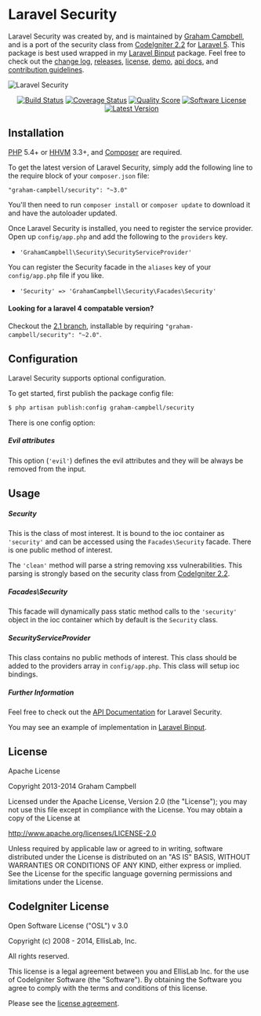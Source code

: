 Laravel Security
================

Laravel Security was created by, and is maintained by [Graham Campbell](https://github.com/GrahamCampbell), and is a port of the security class from [CodeIgniter 2.2](http://ellislab.com/codeigniter) for [Laravel 5](http://laravel.com). This package is best used wrapped in my [Laravel Binput](https://github.com/GrahamCampbell/Laravel-Binput) package. Feel free to check out the [change log](CHANGELOG.md), [releases](https://github.com/GrahamCampbell/Laravel-Security/releases), [license](LICENSE.md), [demo](http://demo.grahamjcampbell.co.uk), [api docs](http://docs.grahamjcampbell.co.uk), and [contribution guidelines](CONTRIBUTING.md).

![Laravel Security](https://cloud.githubusercontent.com/assets/2829600/4432293/c1126c70-468c-11e4-8552-d0076442bd63.PNG)

<p align="center">
<a href="https://travis-ci.org/GrahamCampbell/Laravel-Security"><img src="https://img.shields.io/travis/GrahamCampbell/Laravel-Security/master.svg?style=flat-square" alt="Build Status"></img></a>
<a href="https://scrutinizer-ci.com/g/GrahamCampbell/Laravel-Security/code-structure"><img src="https://img.shields.io/scrutinizer/coverage/g/GrahamCampbell/Laravel-Security.svg?style=flat-square" alt="Coverage Status"></img></a>
<a href="https://scrutinizer-ci.com/g/GrahamCampbell/Laravel-Security"><img src="https://img.shields.io/scrutinizer/g/GrahamCampbell/Laravel-Security.svg?style=flat-square" alt="Quality Score"></img></a>
<a href="LICENSE.md"><img src="https://img.shields.io/badge/license-Apache%202.0-brightgreen.svg?style=flat-square" alt="Software License"></img></a>
<a href="https://github.com/GrahamCampbell/Laravel-Security/releases"><img src="https://img.shields.io/github/release/GrahamCampbell/Laravel-Security.svg?style=flat-square" alt="Latest Version"></img></a>
</p>


## Installation

[PHP](https://php.net) 5.4+ or [HHVM](http://hhvm.com) 3.3+, and [Composer](https://getcomposer.org) are required.

To get the latest version of Laravel Security, simply add the following line to the require block of your `composer.json` file:

```
"graham-campbell/security": "~3.0"
```

You'll then need to run `composer install` or `composer update` to download it and have the autoloader updated.

Once Laravel Security is installed, you need to register the service provider. Open up `config/app.php` and add the following to the `providers` key.

* `'GrahamCampbell\Security\SecurityServiceProvider'`

You can register the Security facade in the `aliases` key of your `config/app.php` file if you like.

* `'Security' => 'GrahamCampbell\Security\Facades\Security'`

#### Looking for a laravel 4 compatable version?

Checkout the [2.1 branch](https://github.com/GrahamCampbell/Laravel-Security/tree/2.1), installable by requiring `"graham-campbell/security": "~2.0"`.


## Configuration

Laravel Security supports optional configuration.

To get started, first publish the package config file:

```bash
$ php artisan publish:config graham-campbell/security
```

There is one config option:

##### Evil attributes

This option (`'evil'`) defines the evil attributes and they will be always be removed from the input.


## Usage

##### Security

This is the class of most interest. It is bound to the ioc container as `'security'` and can be accessed using the `Facades\Security` facade. There is one public method of interest.

The `'clean'` method will parse a string removing xss vulnerabilities. This parsing is strongly based on the security class from [CodeIgniter 2.2](http://ellislab.com/codeigniter).

##### Facades\Security

This facade will dynamically pass static method calls to the `'security'` object in the ioc container which by default is the `Security` class.

##### SecurityServiceProvider

This class contains no public methods of interest. This class should be added to the providers array in `config/app.php`. This class will setup ioc bindings.

##### Further Information

Feel free to check out the [API Documentation](http://docs.grahamjcampbell.co.uk) for Laravel Security.

You may see an example of implementation in [Laravel Binput](https://github.com/GrahamCampbell/Laravel-Binput).


## License

Apache License

Copyright 2013-2014 Graham Campbell

Licensed under the Apache License, Version 2.0 (the "License");
you may not use this file except in compliance with the License.
You may obtain a copy of the License at

 http://www.apache.org/licenses/LICENSE-2.0

Unless required by applicable law or agreed to in writing, software
distributed under the License is distributed on an "AS IS" BASIS,
WITHOUT WARRANTIES OR CONDITIONS OF ANY KIND, either express or implied.
See the License for the specific language governing permissions and
limitations under the License.


## CodeIgniter License

Open Software License ("OSL") v 3.0

Copyright (c) 2008 - 2014, EllisLab, Inc.

All rights reserved.

This license is a legal agreement between you and EllisLab Inc. for the use of CodeIgniter Software (the "Software"). By obtaining the Software you agree to comply with the terms and conditions of this license.

Please see the [license agreement](CODEIGNITER.md).
